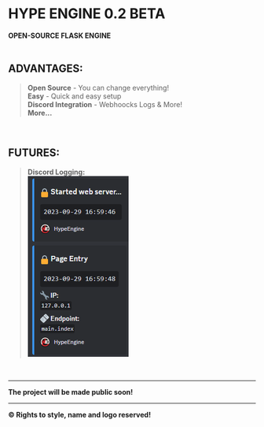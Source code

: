 # HYPE ENGINE 0.2 BETA
**OPEN-SOURCE FLASK ENGINE**
<br/><br/>

## ADVANTAGES:
> **Open Source** - You can change everything!<br/>
> **Easy** - Quick and easy setup<br/>
> **Discord Integration** - Webhoocks Logs & More!<br/>
> **More...**<br/>

<br/>

## FUTURES:
> **Discord Logging:**<br/>
> ![Image with two webhook embeds](futeres_webhook_log.png)

<br/>
<hr/>

**The project will be made public soon!**

<hr/>

**©️ Rights to style, name and logo reserved!**